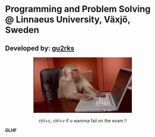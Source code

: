 # Programming and Problem Solving @ Linnaeus University, Växjö, Sweden
## Developed by: [gu2rks](https://github.com/gu2rks)


<p align="center">
<img src="https://github.com/gu2rks/1DV506/blob/LAB2/coding.gif">


<center>ctrl+c, ctrl+v if u wannna fail on the exam !!</center>
</p>

**GLHF**
